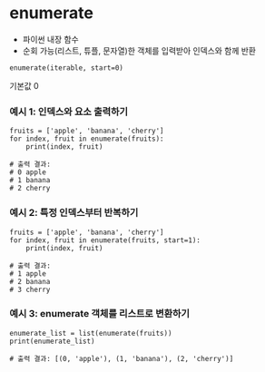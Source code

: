 # enumerate

- 파이썬 내장 함수
- 순회 가능(리스트, 튜플, 문자열)한 객체를 입력받아 인덱스와 함께 반환

```
enumerate(iterable, start=0)
```
기본값 0

### 예시 1: 인덱스와 요소 출력하기
```
fruits = ['apple', 'banana', 'cherry']
for index, fruit in enumerate(fruits):
    print(index, fruit)

# 출력 결과:
# 0 apple
# 1 banana
# 2 cherry
```

### 예시 2: 특정 인덱스부터 반복하기
```
fruits = ['apple', 'banana', 'cherry']
for index, fruit in enumerate(fruits, start=1):
    print(index, fruit)

# 출력 결과:
# 1 apple
# 2 banana
# 3 cherry
```

### 예시 3: enumerate 객체를 리스트로 변환하기
```
enumerate_list = list(enumerate(fruits))
print(enumerate_list)

# 출력 결과: [(0, 'apple'), (1, 'banana'), (2, 'cherry')]
```
